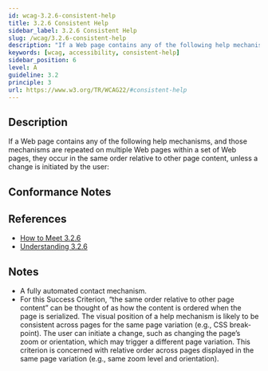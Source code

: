 ```yaml
---
id: wcag-3.2.6-consistent-help
title: 3.2.6 Consistent Help
sidebar_label: 3.2.6 Consistent Help
slug: /wcag/3.2.6-consistent-help
description: "If a Web page contains any of the following help mechanisms, and those mechanisms are repeated on multiple Web pages within a set of Web pages, they occur in the same order relative to other page content, unless a change is initiated by the user:"
keywords: [wcag, accessibility, consistent-help]
sidebar_position: 6
level: A
guideline: 3.2
principle: 3
url: https://www.w3.org/TR/WCAG22/#consistent-help
---
```


## Description

If a Web page contains any of the following help mechanisms, and those mechanisms are repeated on multiple Web pages within a set of Web pages, they occur in the same order relative to other page content, unless a change is initiated by the user:

## Conformance Notes

<!-- Add your conformance notes and evaluation here -->

## References

- [How to Meet 3.2.6](https://www.w3.org/WAI/WCAG22/quickref/#consistent-help)
- [Understanding 3.2.6](https://www.w3.org/WAI/WCAG22/Understanding/consistent-help.html)

## Notes

- A fully automated contact mechanism.
- For this Success Criterion, “the same order relative to other page content” can be thought of as how the content is ordered when the page is serialized. The visual position of a help mechanism is likely to be consistent across pages for the same page variation (e.g., CSS break-point). The user can initiate a change, such as changing the page’s zoom or orientation, which may trigger a different page variation. This criterion is concerned with relative order across pages displayed in the same page variation (e.g., same zoom level and orientation).

